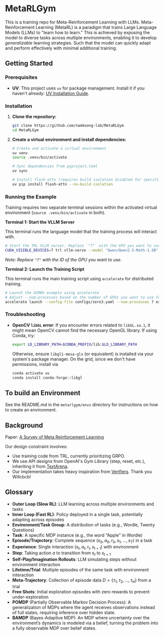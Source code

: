 # MetaRLGym

This is a training repo for Meta-Reinforcement Learning with LLMs. 
Meta-Reinforcement Learning (MetaRL) is a paradigm that trains Large Language Models (LLMs) to "learn how to learn." This is achieved by exposing the model to diverse tasks across multiple environments, enabling it to develop _generalizable_ learning strategies. 
Such that the model can quickly adapt and perform effectively with minimal additional training.

## Getting Started

### Prerequisites

*   **UV**: This project uses `uv` for package management. Install it if you haven't already: [UV Installation Guide](https://github.com/astral-sh/uv#installation).

### Installation

1.  **Clone the repository:**
    ```bash
    git clone https://github.com/namkoong-lab/MetaRLGym
    cd MetaRLGym
    ```

2.  **Create a virtual environment and install dependencies:**
    ```bash
    # Create and activate a virtual environment
    uv venv
    source .venv/bin/activate

    # Sync dependencies from pyproject.toml
    uv sync

    # Install flash-attn (requires build isolation disabled for specific setups)
    uv pip install flash-attn --no-build-isolation
    ```

### Running the Example

Training requires two separate terminal sessions within the activated virtual environment (`source .venv/bin/activate` in both).

**Terminal 1: Start the VLLM Server**

This terminal runs the language model that the training process will interact with.

```bash
# Start the TRL VLLM server. Replace `"7"` with the GPU you want to use.
CUDA_VISIBLE_DEVICES=7 trl vllm-serve --model "Qwen/Qwen2.5-Math-1.5B"
```
*Note: Replace `"7"` with the ID of the GPU you want to use.*

**Terminal 2: Launch the Training Script**

This terminal runs the main training script using `accelerate` for distributed training.

```bash
# Launch the GSM8k example using accelerate
# Adjust --num-processes based on the number of GPUs you want to use for training (excluding the one for the VLLM server)
accelerate launch --config-file configs/zero3.yaml --num-processes 7 examples/gsm8k_simple.py
```

### Troubleshooting

*   **OpenCV `libGL` error**: If you encounter errors related to `libGL.so.1`, it might mean OpenCV cannot find the necessary OpenGL library. If using Conda, try:
    ```bash
    export LD_LIBRARY_PATH=$CONDA_PREFIX/lib:$LD_LIBRARY_PATH
    ```
    Otherwise, ensure `libgl1-mesa-glx` (or equivalent) is installed via your system's package manager. On the grid, since we don't have permissions, install via
    ```bash
    conda activate uv
    conda install conda-forge::libgl
    ```

## To build an Environment

See the README.md in the `metarlgym/envs` directory for instructions on how to create an environment.

## Background

Paper:
[A Survey of Meta Reinforcement Learning](https://arxiv.org/abs/2301.08028)

Our design constraint involves:
- Use training code from TRL, currently prioritizing GRPO.
- We use API designs from OpenAI's Gym Library (step, reset, etc.), inheriting it from [TextArena](https://github.com/LeonGuertler/TextArena/tree/main).
- Our implementation takes heavy inspiration from [Verifiers](https://github.com/willccbb/verifiers/tree/main). Thank you Willcbcb!

## Glossary

- **Outer Loop (Slow RL)**: LLM learning across multiple environments and tasks
- **Inner Loop (Fast RL)**: Policy deployed in a single task, potentially adapting across episodes
- **Environment/Task Group**: A distribution of tasks (e.g., Wordle, Twenty Questions)
- **Task**: A specific MDP instance (e.g., the word "Apple" in Wordle)
- **Episode/Trajectory**: Complete sequence $(s_0, a_0, r_0, s_1, ..., s_T)$ in a task
- **Experience**: Single interaction $(s_t, a_t, r_t, s_{t+1})$ with environment
- **Step**: Taking action $a$ to transition from $s_t$ to $s_{t+1}$
- **Self-Play/Imagination Rollouts**: LLM simulating steps without environment interaction
- **Lifetime/Trial**: Multiple episodes of the same task with environment interaction
- **Meta-Trajectory**: Collection of episode data $D = \{\tau_1, \tau_2, ..., \tau_H\}$ from a trial
- **Free Shots**: Initial exploration episodes with zero rewards to prevent under-exploration
- **POMDP** (Partially Observable Markov Decision Process): A generalization of MDPs where the agent receives observations instead of full states, requiring inference over hidden state.
- **BAMDP** (Bayes-Adaptive MDP): An MDP where uncertainty over the environment’s dynamics is modeled via a belief, turning the problem into a fully observable MDP over belief states.
